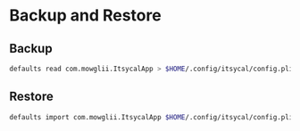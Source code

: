 # Backup and Restore


## Backup

```bash
defaults read com.mowglii.ItsycalApp > $HOME/.config/itsycal/config.plist
```

## Restore

```bash
defaults import com.mowglii.ItsycalApp $HOME/.config/itsycal/config.plist
```
